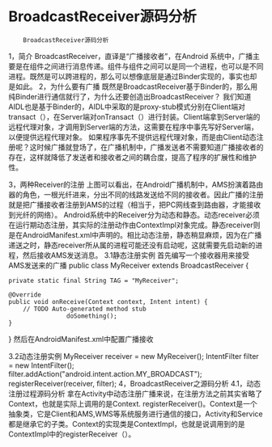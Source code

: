 # BroadcastReceiver源码分析
		BroadcastReceiver源码分析
1，简介
BroadcastReceiver，直译是“广播接收者”，在Android 系统中，广播主要是在组件之间进行消息传递。组件与组件之间可以是同一个进程，也可以是不同进程。既然是可以跨进程的，那么可以想像底层是通过Binder实现的，事实也却是如此。
2，为什么要有广播
既然是BroadcastReceiver基于Binder的，那么用纯Binder进行通信就行了，为什么还要创造出BroadcastReceiver？
我们知道AIDL也是基于Binder的，AIDL中采取的是proxy-stub模式分别在Client端对transact（），在Server端对onTransact（）进行封装。Client端拿到Server端的远程代理对象，才调用到Server端的方法，这需要在程序中事先写好Server端，以便提供远程代理对象。
如果程序事先不提供远程代理对象，而是由Client动态注册呢？这时候广播就登场了，在广播机制中，广播发送者不需要知道广播接收者的存在，这样就降低了发送者和接收者之间的耦合度，提高了程序的扩展性和维护性。
 
3，两种Receiver的注册
上图可以看出，在Android广播机制中，AMS扮演着路由器的角色，一根光纤进来，分出不同的线路发送给不同的接收者。因此广播的注册就是把广播接收者注册到AMS的过程（相当于，把PC网线查到路由器，才能接收到光纤的网络）。
Android系统中的Receiver分为动态和静态。动态receiver必须在运行期动态注册，其实际的注册动作由ContextImpl对象完成。静态receiver则是在AndroidManifest.xml中声明的。相比动态注册，静态稍显麻烦，因为在广播递送之时，静态receiver所从属的进程可能还没有启动呢，这就需要先启动新的进程，然后接收AMS发送消息。
3.1静态注册实例
首先编写一个接收器用来接受AMS发送来的广播
public class MyReceiver extends BroadcastReceiver {

	private static final String TAG = "MyReceiver";  
	
	@Override
	public void onReceive(Context context, Intent intent) {
		// TODO Auto-generated method stub 
                	doSomething();
	}

}
然后在AndroidManifest.xml中配置广播接收
<receiver android:name=".MyReceiver">
	<intent-filter>
		<action android:name="android.intent.action.MY_BROADCAST"/>
		<category android:name="android.intent.category.DEFAULT" />
	</intent-filter>
</receiver>

3.2动态注册实例
MyReceiver receiver = new MyReceiver();
IntentFilter filter = new IntentFilter();
filter.addAction("android.intent.action.MY_BROADCAST");
registerReceiver(receiver, filter);
4，BroadcastReceiver之源码分析
4.1，动态注册过程源码分析
拿在Activity中动态注册广播来说，在注册方法之前其实省略了Context，也就是实际上调用的是Context. registerReceiver()。Context是一个抽象类，它是Client和AMS,WMS等系统服务进行通信的接口，Activity和Service都是继承它的子类。Context的实现类是ContextImpl，也就是说调用到的是ContextImpl中的registerReceiver（）。




